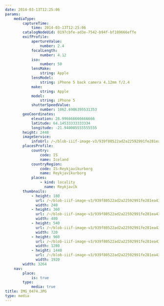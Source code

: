 ```yaml
---
date: 2014-03-13T12:25:06
params:
    mediaType:
        captureTime:
            time: 2014-03-13T12:25:06
        catalogNodeUid: 0197cbfe-ad3e-7542-b94f-bf189666effe
        exifProfile:
            apertureValue:
                number: 2.4
            focalLength:
                number: 4.12
            iso:
                number: 50
            lensMake:
                string: Apple
            lensModel:
                string: iPhone 5 back camera 4.12mm f/2.4
            make:
                string: Apple
            model:
                string: iPhone 5
            shutterSpeedValue:
                number: 1062.6986395531353
        geoCoordinates:
            elevation: 28.996666666666666
            latitude: 64.14533333333334
            longitude: -21.940005555555555
        height: 2448
        imageService:
            infoUrl: /~/blob-iiif-image-v3/939f80522ad2a22592991fe281ea438daa6cd6460e7884f4fa4365eee9a2fe8f/info.json
        placesProfile:
            country:
                code: IS
                name: Iceland
            countryRegion:
                code: IS-Reykjavíkurborg
                name: Reykjavíkurborg
            places:
                - kind: locality
                  name: Reykjavík
        thumbnails:
            - height: 180
              url: /~/blob-iiif-image-v3/939f80522ad2a22592991fe281ea438daa6cd6460e7884f4fa4365eee9a2fe8f/full/240%2C180/0/default.jpg
              width: 240
            - height: 360
              url: /~/blob-iiif-image-v3/939f80522ad2a22592991fe281ea438daa6cd6460e7884f4fa4365eee9a2fe8f/full/480%2C360/0/default.jpg
              width: 480
            - height: 540
              url: /~/blob-iiif-image-v3/939f80522ad2a22592991fe281ea438daa6cd6460e7884f4fa4365eee9a2fe8f/full/720%2C540/0/default.jpg
              width: 720
            - height: 960
              url: /~/blob-iiif-image-v3/939f80522ad2a22592991fe281ea438daa6cd6460e7884f4fa4365eee9a2fe8f/full/1280%2C960/0/default.jpg
              width: 1280
            - height: 1440
              url: /~/blob-iiif-image-v3/939f80522ad2a22592991fe281ea438daa6cd6460e7884f4fa4365eee9a2fe8f/full/1920%2C1440/0/default.jpg
              width: 1920
        width: 3264
    nav:
        place:
            is: true
        type:
            media: true
title: IMG_0474.JPG
type: media
---
```


